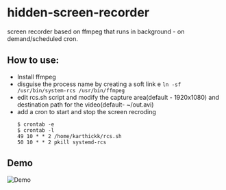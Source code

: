 # hidden-screen-recorder
screen recorder based on ffmpeg that runs in background - on demand/scheduled cron.  

## How to use:
- Install ffmpeg
- disguise the process name by creating a soft link e
  `ln -sf /usr/bin/system-rcs /usr/bin/ffmpeg`
- edit rcs.sh script and modify the capture area(default - 1920x1080) and destination path for the video(default- ~/out.avi)
- add a cron to start and stop the screen recroding
  ```
  $ crontab -e
  $ crontab -l    
  49 10 * * 2 /home/karthickk/rcs.sh
  50 10 * * 2 pkill systemd-rcs
  ```
  
## Demo
![Demo](.demo/rcs.gif)
